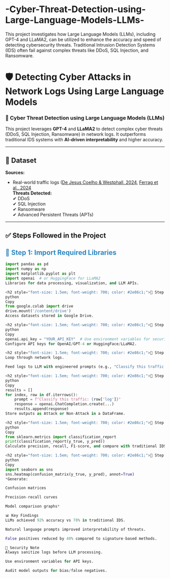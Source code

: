 # -Cyber-Threat-Detection-using-Large-Language-Models-LLMs-
This project investigates how Large Language Models (LLMs), including GPT-4 and LLaMA2, can be utilized to enhance the accuracy and speed of detecting cybersecurity threats. Traditional Intrusion Detection Systems (IDS) often fail against complex threats like DDoS, SQL Injection, and Ransomware. 

# 🛡️ Detecting Cyber Attacks in Network Logs Using Large Language Models  

### 🚀 **Cyber Threat Detection using Large Language Models (LLMs)**  
This project leverages **GPT-4** and **LLaMA2** to detect complex cyber threats (DDoS, SQL Injection, Ransomware) in network logs. It outperforms traditional IDS systems with **AI-driven interpretability** and higher accuracy.  

---

## 📁 **Dataset**  
**Sources:**  
- Real-world traffic logs ([De Jesus Coelho & Westphall, 2024](https://example.com), [Ferrag et al., 2024](https://example.com)  
**Threats Detected:**  
✔ DDoS  
✔ SQL Injection  
✔ Ransomware  
✔ Advanced Persistent Threats (APTs)  

---

## ✅ **Steps Followed in the Project**  

### <h2 style="font-size: 1.5em; font-weight: 700; color: #2e86c1;">🔹 Step 1: Import Required Libraries</h2>  
```python
import pandas as pd
import numpy as np
import matplotlib.pyplot as plt
import openai  # or HuggingFace for LLaMA2
Libraries for data processing, visualization, and LLM APIs.

<h2 style="font-size: 1.5em; font-weight: 700; color: #2e86c1;">🔹 Step 2: Mount Google Drive</h2>
python
Copy
from google.colab import drive
drive.mount('/content/drive')
Access datasets stored in Google Drive.

<h2 style="font-size: 1.5em; font-weight: 700; color: #2e86c1;">🔹 Step 3: Connect to LLM API</h2>
python
Copy
openai.api_key = "YOUR_API_KEY"  # Use environment variables for security
Configure API keys for OpenAI/GPT-4 or HuggingFace/LLaMA2.

<h2 style="font-size: 1.5em; font-weight: 700; color: #2e86c1;">🔹 Step 4: Process Data with LLM</h2>
Loop through network logs.

Feed logs to LLM with engineered prompts (e.g., "Classify this traffic: [LOG_ENTRY]").

<h2 style="font-size: 1.5em; font-weight: 700; color: #2e86c1;">🔹 Step 5: Classify Attacks</h2>
python
Copy
results = []
for index, row in df.iterrows():
    prompt = f"Classify this traffic: {row['log']}"
    response = openai.ChatCompletion.create(...)
    results.append(response)
Store outputs as Attack or Non-Attack in a DataFrame.

<h2 style="font-size: 1.5em; font-weight: 700; color: #2e86c1;">🔹 Step 6: Evaluate Metrics</h2>
python
Copy
from sklearn.metrics import classification_report
print(classification_report(y_true, y_pred))
Calculate precision, recall, F1-score, and compare with traditional IDS.

<h2 style="font-size: 1.5em; font-weight: 700; color: #2e86c1;">🔹 Step 7: Visualize Results</h2>
python
Copy
import seaborn as sns
sns.heatmap(confusion_matrix(y_true, y_pred), annot=True)
*Generate:

Confusion matrices

Precision-recall curves

Model comparison graphs*

📊 Key Findings
LLMs achieved 92% accuracy vs 78% in traditional IDS.

Natural language prompts improved interpretability of threats.

False positives reduced by 40% compared to signature-based methods.

🔐 Security Note
Always sanitize logs before LLM processing.

Use environment variables for API keys.

Audit model outputs for bias/false negatives.
